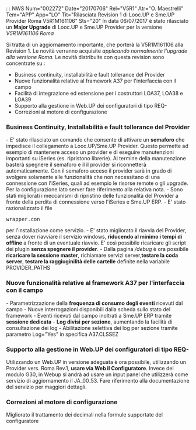  :  : NWS Num="002272" Date="20170706" Rel="V5R1" Atr="O. Maestrelli" Tem="APP" App="LO" Tit="Rilasciata Revision 1 di Looc.UP e Sme.UP Provider Roma V5R1M161106" Sts="20"
In data 06/07/2017 è stato rilasciato un <b>Major Upgrade</b> di Looc.UP e Sme.UP Provider per la versione <i>V5R1M161106 Roma</i>

Si tratta di un aggiornamento importante, che porterà la V5R1M161106 alla Revision 1.
Le novità verranno acquisite <i>applicando normalmente l'upgrade alla versione Roma.</i> 
Le novità distribuite con questa revision sono concentrate su : 
<ul>
<li>Business continuity, installabilità e fault tollerance del Provider</li> <li>Nuove funzionalità relative al framework A37 per l'interfaccia con il campo</li> <li>Facilità di integrazione ed estensione per i costruttori LOA37, LOA38 e LOA39</li> <li>Supporto alla gestione in Web.UP dei configuratori di tipo REQ-</li> <li>Correzioni al motore di configurazione</li></ul>

<h3>Business Continuity, Installabilità e fault tollerance del Provider</h3> 
- E' stato rilasciato un comando che consente di attivare un <b>semaforo</b>
che impedisce il collegamento a Looc.UP/Sme.UP Provider.
Questo permette ad esempio di mantenere acceso un provider e di eseguire manutenzioni importanti su
iSeries (es. ripristono librerie). Al termine della manutenzione basterà spegnere il semaforo e il
il provider si riconnetterà automaticamente. Con il semaforo acceso il provider sarà in grado di svolgere solamente alle funzionalità che non necessitano di una connessione con l'iSeries, quali ad
esempio le risorse remote o gli upgrade. Per la configurazione lato server fare riferimento alla relativa nota.
- Sono stati migliorati i meccanismi di ripristino delle funzionalità del Provider a fronte della
perdita di connessione verso l'iSeries e Sme.UP ERP.
- E' stato razionalizzato il file <pre>wrapper.con</pre> per l'installazione come servizio.
- E' stato migliorato il riavvia del Provider, senza dover riavviare il servizio windows,
<b>riducendo al minimo i tempi di offline</b> a fronte di un eventuale riavvio. E' così possibile  ricaricare gli script dei plugin <b>senza spegnere il provider</b>.
- Dalla pagina <i>/debug</i> è ora possibile <b>ricaricare la sessione master</b>, richiamare
servizi server,<b>testare la coda server</b>, <b>testare la raggiuginilità delle cartelle</b> definite nella variabile PROVIDER_PATHS

<h3>Nuove funzionalità relative al framework A37 per l'interfaccia con il campo</h3> - Parametrizzazione della <b>frequenza di consumo degli eventi</b> ricevuti dal campo
- Nuove interrogazioni disponibili dalla scheda sullo stato del framework
- Eventi ricevuti dal campo inoltrati a Sme.UP ERP tramite <b>sessione dedicata</b>
- <b>Log divisi per sezione</b>, aumentando la facilità di consultazione dei log
- Abilitazione selettiva dei log per sezione tramite parametro Log="Yes" in specifica A37.CLSSEZ

<h3>Supporto alla gestione in Web.UP dei configuratori di tipo REQ-</h3> Utilizzando un Web.UP in versione adeguata è ora possibile, utilizzando un Provider vers. Roma Rev.1, <b>usare via Web il Configuratore</b>. Invece del modulo G30, in Webup si andrà ad usare un
input panel che utilizzerà come servizio di aggiornamento il JA_00_53. Fare riferimento alla documentazione del servizio per maggiori dettagli.

<h3>Correzioni al motore di configurazione</h3>
Migliorato il trattamento dei decimali nella formule supportate del configuratore 
